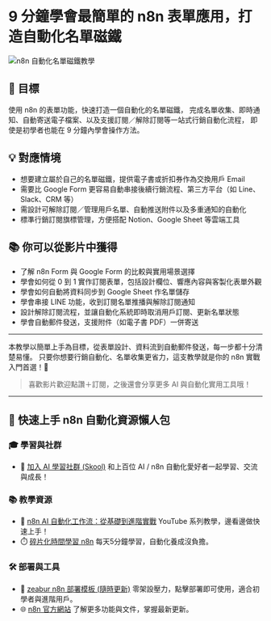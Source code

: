 # 9 分鐘學會最簡單的 n8n 表單應用，打造自動化名單磁鐵

![n8n 自動化名單磁鐵教學](https://github.com/qwedsazxc78/ai-automation-n8n/blob/main/n8n/26-n8n-form-lead-magnet/cover.png?raw=true)

## 🎯 目標

使用 n8n 的表單功能，快速打造一個自動化的名單磁鐵，
完成名單收集、即時通知、自動寄送電子檔案、以及支援訂閱／解除訂閱等一站式行銷自動化流程，
即使是初學者也能在 9 分鐘內學會操作方法。

## 💡 對應情境

* 想要建立屬於自己的名單磁鐵，提供電子書或折扣券作為交換用戶 Email
* 需要比 Google Form 更容易自動串接後續行銷流程、第三方平台（如 Line、Slack、CRM 等）
* 需設計可解除訂閱／管理用戶名單、自動推送附件以及多重通知的自動化
* 標準行銷訂閱旗標管理，方便搭配 Notion、Google Sheet 等雲端工具

## 📚 你可以從影片中獲得

* 了解 n8n Form 與 Google Form 的比較與實用場景選擇
* 學會如何從 0 到 1 實作訂閱表單，包括設計欄位、響應內容與客製化表單外觀
* 學會如何自動將資料同步到 Google Sheet 作名單儲存
* 學會串接 LINE 功能，收到訂閱名單推播與解除訂閱通知
* 設計解除訂閱流程，並讓自動化系統即時取消用戶訂閱、更新名單狀態
* 學會自動郵件發送，支援附件（如電子書 PDF）一併寄送

---

本教學以簡單上手為目標，從表單設計、資料流到自動郵件發送，每一步都十分清楚易懂。
只要你想要行銷自動化、名單收集更省力，這支教學就是你的 n8n 實戰入門首選！🚀

> 喜歡影片歡迎點讚＋訂閱，之後還會分享更多 AI 與自動化實用工具哦！

---

## 🚀 快速上手 n8n 自動化資源懶人包

### 🎓 學習與社群

* 🔗 [加入 AI 學習社群 (Skool)](https://www.skool.com/ai-brain-alex/about?ref=5dde9b20e8e7432aa9a01df6e89685f4)
  和上百位 AI / n8n 自動化愛好者一起學習、交流與成長！

### 📚 教學資源

* 🎥 [n8n AI 自動化工作流：從基礎到進階實戰](https://youtube.com/playlist?list=PLUf88uk7T54I83MBdbuXgUuA8rVklF4FA&si=wHsQw8YJu-erSdLd)
  YouTube 系列教學，邊看邊做快速上手！
* ⏱️ [碎片化時間學習 n8n](https://youtube.com/playlist?list=PLUf88uk7T54Iv6LV2NFgdTghaX2cPhtgH&si=G3gj2qn179ZFUqAZ)
  每天5分鐘學習，自動化養成沒負擔。

### 🛠️ 部署與工具

* 🧩 [zeabur n8n 部署模板 (隨時更新)](https://zeabur.com/zh-TW/templates/0TUVZ7?referralCode=qwedsazxc78)
  零架設壓力，點擊部署即可使用，適合初學者與進階用戶。
* 🌐 [n8n 官方網站](https://n8n.io/)
  了解更多功能與文件，掌握最新更新。
